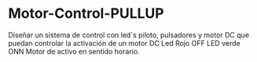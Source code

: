 # Motor-Control-PULLUP
Diseñar un sistema de control con led´s piloto, pulsadores y motor DC que puedan controlar la activación de un motor DC Led Rojo OFF LED verde ONN Motor de activo en sentido horario.
